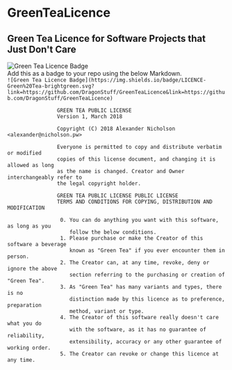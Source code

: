 # GreenTeaLicence
Green Tea Licence for Software Projects that Just Don't Care
---


![Green Tea Licence Badge](https://img.shields.io/badge/LICENCE-Green%20Tea-brightgreen.svg?link=https://github.com/DragonStuff/GreenTeaLicence&link=https://github.com/DragonStuff/GreenTeaLicence)    
Add this as a badge to your repo using the below Markdown.    
`![Green Tea Licence Badge](https://img.shields.io/badge/LICENCE-Green%20Tea-brightgreen.svg?link=https://github.com/DragonStuff/GreenTeaLicence&link=https://github.com/DragonStuff/GreenTeaLicence)`



                    GREEN TEA PUBLIC LICENSE 
                    Version 1, March 2018

                    Copyright (C) 2018 Alexander Nicholson <alexander@nicholson.pw> 

                    Everyone is permitted to copy and distribute verbatim or modified 
                    copies of this license document, and changing it is allowed as long 
                    as the name is changed. Creator and Owner interchangeably refer to 
                    the legal copyright holder.

                    GREEN TEA PUBLIC LICENSE PUBLIC LICENSE 
                    TERMS AND CONDITIONS FOR COPYING, DISTRIBUTION AND MODIFICATION 
                   
                     0. You can do anything you want with this software, as long as you
                        follow the below conditions.
                     1. Please purchase or make the Creator of this software a beverage
                        known as "Green Tea" if you ever encounter them in person.
                     2. The Creator can, at any time, revoke, deny or ignore the above
                        section referring to the purchasing or creation of "Green Tea".
                     3. As "Green Tea" has many variants and types, there is no 
                        distinction made by this licence as to preference, preparation
                        method, variant or type.
                     4. The Creator of this software really doesn't care what you do
                        with the software, as it has no guarantee of reliability,
                        extensibility, accuracy or any other guarantee of working order.
                     5. The Creator can revoke or change this licence at any time.
